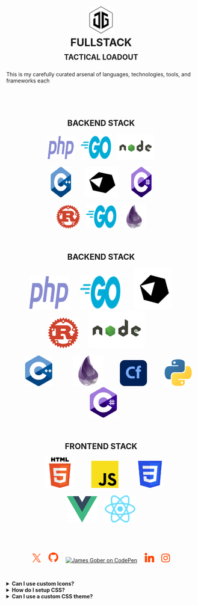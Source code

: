 <h1 align="center">
    <picture>
        <source media="(prefers-color-scheme: dark)" srcset="./media/jamesgober-logo-dark.png">
        <img width="72" height="72" alt="Official brand mark and logo of James Gober. Image shows JG stylish initials encased in a hexagon outline." src="./media/jamesgober-logo.png">
    </picture>
    <br>
    <strong>FULLSTACK</strong>
    <br>
    <sup><sub>TACTICAL LOADOUT</sub></sup>
</h1>

This is my carefully curated arsenal of languages, technologies, tools, and frameworks each 

<!--
**jamesgober/jamesgober** is a ✨ _special_ ✨ repository because its `README.md` (this file) appears on your GitHub profile.

Here are some ideas to get you started:

- 🔭 I’m currently working on ...
- 🌱 I’m currently learning ...
- 👯 I’m looking to collaborate on ...
- 🤔 I’m looking for help with ...
- 💬 Ask me about ...
- 📫 How to reach me: ...
- 😄 Pronouns: ...
- ⚡ Fun fact: ...
-->


&nbsp;

&nbsp;

<div align="center">
    <h2>BACKEND STACK</h2>
    &nbsp;&nbsp;
    <a href="#" title="PHP 8x" target="_blank"><img width="72" height="63" alt="PHP 8x" src="./media/langs/php.svg"></a>
    &nbsp;&nbsp;
    <a href="#" title="Go" target="_blank"><img width="81" height="63" alt="Go" src="./media/langs/go.svg"></a>
    &nbsp;&nbsp;
    <a href="#" title="Nodejs" target="_blank"><img width="100" height="auto" alt="Nodejs" src="./media/langs/nodejs.svg"></a>
    &nbsp;&nbsp;
    <br><br>
    &nbsp;&nbsp;
    <a href="#" title="C++" target="_blank"><img width="54" height="81" alt="C++" src="./media/langs/cpp.svg"></a>
    &nbsp;&nbsp;&nbsp;&nbsp;&nbsp;&nbsp;&nbsp;
    <a href="#" title="Crystal" target="_blank"><img width="90" height="81" alt="Crystal" src="./media/langs/crystal.svg"></a>
    &nbsp;&nbsp;&nbsp;&nbsp;&nbsp;&nbsp;&nbsp;
    <a href="#" title="C-Sharp" target="_blank"><img width="54" height="81" alt="C-Sharp" src="./media/langs/cs.svg"></a>
    &nbsp;&nbsp;
    <br><br>
    &nbsp;&nbsp;
    <a href="#" title="Rust" target="_blank"><img width="63" height="auto" alt="Rust" src="./media/langs/rust.svg"></a>
    &nbsp;&nbsp;
    <a href="#" title="Go" target="_blank"><img width="81" height="63" alt="Go" src="./media/langs/go.svg"></a>
    &nbsp;&nbsp;
    <a href="#" title="Elixir" target="_blank"><img width="63" height="auto" alt="Elixir" src="./media/langs/elixir.svg"></a>
    &nbsp;&nbsp;
</div>

&nbsp;

<div align="center">
    <h2>BACKEND STACK</h2>
    &nbsp;&nbsp;&nbsp;&nbsp&nbsp;
    <a href="#" title="PHP 8x" target="_blank"><img width="108" height="90" alt="PHP 8x" src="./media/langs/php.svg"></a>
    &nbsp;&nbsp;&nbsp;&nbsp&nbsp;
    <a href="#" title="Go" target="_blank"><img width="108" height="90" alt="Go" src="./media/langs/go.svg"></a>
    &nbsp;&nbsp;&nbsp;&nbsp&nbsp;&nbsp;&nbsp;
    <a href="#" title="Crystal" target="_blank"><img width="100" height="110" alt="Crystal" src="./media/langs/crystal.svg"></a>
    &nbsp;&nbsp;&nbsp;&nbsp&nbsp;&nbsp;
    <a href="#" title="Rust" target="_blank"><img width="81" height="auto" alt="Rust" src="./media/langs/rust.svg"></a>
    &nbsp;&nbsp;&nbsp;&nbsp&nbsp;
    <a href="#" title="Nodejs" target="_blank"><img width="150" height="auto" alt="Nodejs" src="./media/langs/nodejs.svg"></a>
    &nbsp;&nbsp;&nbsp;&nbsp&nbsp;
    <br><br>
    &nbsp;&nbsp;&nbsp;&nbsp;&nbsp;&nbsp;&nbsp;&nbsp&nbsp;
    <a href="#" title="C++" target="_blank"><img width="72" height="auto" alt="React Native" src="./media/langs/cpp.svg"></a>
    &nbsp;&nbsp;&nbsp;&nbsp;&nbsp;&nbsp;&nbsp;&nbsp&nbsp;&nbsp;&nbsp&nbsp;
    <a href="#" title="Elixir" target="_blank"><img width="81" height="auto" alt="Elixir" src="./media/langs/elixir.svg"></a>
    &nbsp;&nbsp;&nbsp;&nbsp;&nbsp;&nbsp;&nbsp;&nbsp&nbsp;
    <a href="#" title="Cold Fusion Markup Language" target="_blank"><img width="72" height="auto" alt="Cold Fusion Markup Language" src="https://github.com/jamesgober/jamesgober/blob/ec07737c626ef7393ed029812885433962f1e060/media/langs/coldfusion.svg"></a>
    &nbsp;&nbsp;&nbsp;&nbsp;&nbsp;&nbsp;&nbsp;&nbsp&nbsp;&nbsp;
    <a href="#" title="Python" target="_blank"><img width="72" height="auto" alt="Python" src="./media/langs/python.svg"></a>
    &nbsp;&nbsp;&nbsp;&nbsp;&nbsp;&nbsp;&nbsp;&nbsp;&nbsp&nbsp;&nbsp&nbsp;
    <a href="#" title="C#" target="_blank"><img width="72" height="auto" alt="React Native" src="./media/langs/cs.svg"></a>
    &nbsp;&nbsp;&nbsp;&nbsp;&nbsp;&nbsp;&nbsp;&nbsp&nbsp;
</div>

&nbsp;

<div align="center">
    <h2>FRONTEND STACK</h2>
    &nbsp;&nbsp;&nbsp;
    <a href="#" title="HTML 5" target="_blank"><img width="81" height="auto" alt="HTML 5" src="./media/langs/html.svg"></a>
    &nbsp;&nbsp;&nbsp;&nbsp;&nbsp;&nbsp;&nbsp;&nbsp;&nbsp;
    <a href="#" target="_blank"><img width="72" height="auto" alt="JavaScript" src="./media/langs/js.svg"></a>
    &nbsp;&nbsp;&nbsp;&nbsp;&nbsp;&nbsp;&nbsp;&nbsp;&nbsp;&nbsp;
    <a href="#" title="CSS" target="_blank"><img width="72" height="auto" alt="CSS 3" src="./media/langs/css.svg"></a>
    <br><br>
    &nbsp;&nbsp;&nbsp;
    <a href="#" title="VUE" target="_blank"><img width="81" height="auto" alt="VUE" src="./media/langs/vue.svg"></a>
    &nbsp;&nbsp;&nbsp;
    <a href="#" title="React" target="_blank"><img width="81" height="auto" alt="React" src="./media/langs/react.svg"></a>
    &nbsp;&nbsp;&nbsp;
</div>

&nbsp;

&nbsp;


<div align="center">
    <a href="https://x.com/jamesgober" target="_blank">
        <img width="23" height="23" alt="James Gober on X.com" src="./media/social/x.svg"></a>
    &nbsp;&nbsp;&nbsp;
    <a href="https://github.com/jamesgober" target="_blank">
        <img width="27" height="27" alt="James Gober on GitHub" src="./media/social/github.svg"></a>
    &nbsp;&nbsp;&nbsp;
    <a href="https://codepen.io/jamesgober" target="_blank">
        <img width="26" height="26" alt="James Gober on CodePen" src="./media/social/codepen.svg?"></a>
    &nbsp;&nbsp;&nbsp;
    <a href="https://linkedin.com/in/jamesgober" target="_blank">
        <img width="25" height="25" alt="James Gober on LinkedIn" src="./media/social/linkedin.svg"></a>
    &nbsp;&nbsp;&nbsp;
    <a href="https://instagram.com/jamesgober" target="_blank">
        <img width="23" height="23" alt="James Gober on Instagram" src="./media/social/instagram.svg"></a>
</div>

&nbsp;

<details>
  <summary><b>Can I use custom Icons?</b></summary>
  Yes.  Just use <code>&lt;Icon className='my-icon' /&gt;</code> instead of <code>&lt;Icon name='my-icon' /&gt;</code>.  See https://github.com/Semantic-Org/Semantic-UI-React/issues/931#issuecomment-263643210 for detailed info and examples.
</details>

<details>
  <summary><b>How do I setup CSS?</b></summary>

There are several options. Refer to our doc on [CSS Usage][23].

</details>

<details>
  <summary><b>Can I use a custom CSS theme?</b></summary>
  Yes.  Semantic UI React includes components that render valid Semantic UI HTML, no CSS is included.  This allows you to load any Semantic UI CSS theme on top of your Semantic UI React app.
</details>
